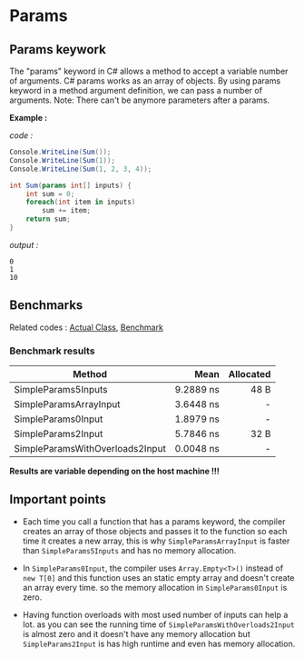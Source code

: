 # Params

## Params keywork

The "params" keyword in C# allows a method to accept a variable number of arguments. C# params works as an array of objects. By using params keyword in a method argument definition, we can pass a number of arguments. Note: There can't be anymore parameters after a params.

**Example :**

*code :*

```csharp
Console.WriteLine(Sum());
Console.WriteLine(Sum(1));
Console.WriteLine(Sum(1, 2, 3, 4));

int Sum(params int[] inputs) {
    int sum = 0;
    foreach(int item in inputs)
        sum += item;
    return sum;
}
```

*output :*

```text
0
1
10
```

## Benchmarks

Related codes : [Actual Class](../DotNetPerformanceTips/DotNetPerformanceTips/Tips/Params.cs), [Benchmark](../DotNetPerformanceTips/DotNetPerformanceTips/Benchmarks/ParamsBenchmark.cs)

### Benchmark results

|                          Method |      Mean | Allocated |
|-------------------------------- |----------:|----------:|
|             SimpleParams5Inputs | 9.2889 ns |      48 B |
|          SimpleParamsArrayInput | 3.6448 ns |         - |
|              SimpleParams0Input | 1.8979 ns |         - |
|              SimpleParams2Input | 5.7846 ns |      32 B |
| SimpleParamsWithOverloads2Input | 0.0048 ns |         - |

**Results are variable depending on the host machine !!!**

## Important points

- Each time you call a function that has a params keyword, the compiler creates an array of those objects and passes it to the function so each time it creates a new array, this is why `SimpleParamsArrayInput` is faster than `SimpleParams5Inputs` and has no memory allocation.

- In `SimpleParams0Input`, the compiler uses `Array.Empty<T>()` instead of `new T[0]` and this function uses an static empty array and doesn't create an array every time. so the memory allocation in `SimpleParams0Input` is zero.

- Having function overloads with most used number of inputs can help a lot. as you can see the running time of `SimpleParamsWithOverloads2Input` is almost zero and it doesn't have any memory allocation but `SimpleParams2Input` is has high runtime and even has memory allocation.
